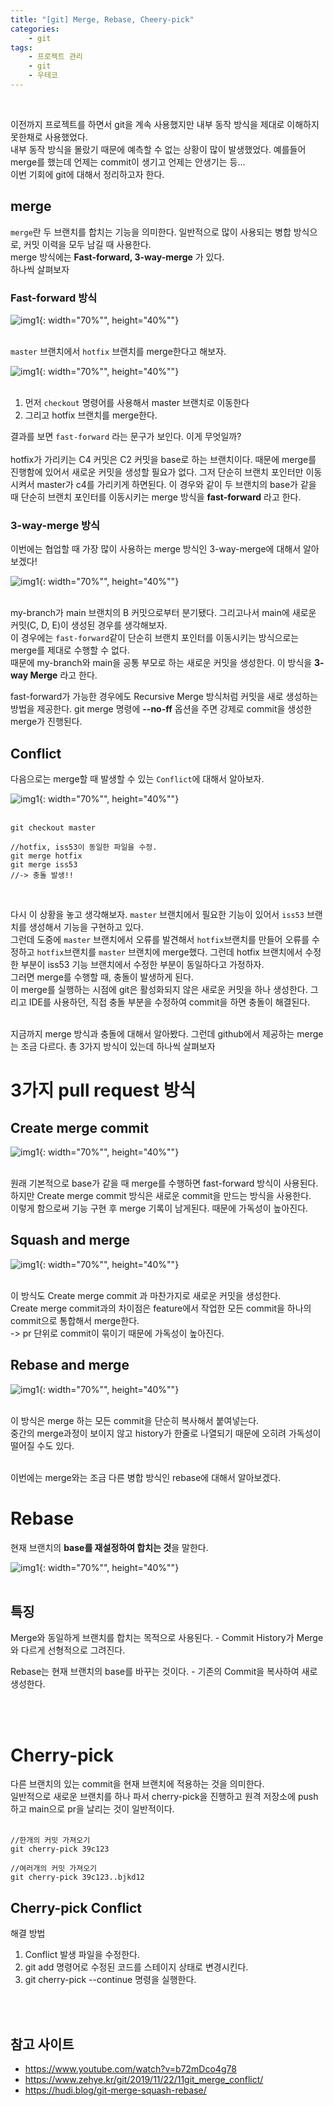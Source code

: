 ```yaml
---
title: "[git] Merge, Rebase, Cheery-pick"
categories: 
    - git
tags:
    - 프로젝트 관리
    - git
    - 우테코
---
```


<br>

이전까지 프로젝트를 하면서 git을 계속 사용했지만 내부 동작 방식을 제대로 이해하지 못한채로 사용했었다.<br>
내부 동작 방식을 몰랐기 때문에 예측할 수 없는 상황이 많이 발생했었다. 예를들어 merge를 했는데 언제는 commit이 생기고 언제는 안생기는 등...<br>
이번 기회에 git에 대해서 정리하고자 한다.

## merge

`merge`란 두 브랜치를 합치는 기능을 의미한다. 일반적으로 많이 사용되는 병합 방식으로, 커밋 이력을 모두 남길 때 사용한다.<br>
 merge 방식에는 **Fast-forward, 3-way-merge** 가 있다. <br>
하나씩 살펴보자 <br>

### Fast-forward 방식

![img1](/assets/images/41_1.png){: width="70%"", height="40%""} <br><br>

`master` 브랜치에서 `hotfix` 브랜치를 merge한다고 해보자.

![img1](/assets/images/41_2.png){: width="70%"", height="40%""} <br><br>

1. 먼저 `checkout` 명령어를 사용해서 master 브랜치로 이동한다
2. 그리고 hotfix 브랜치를 merge한다.

결과를 보면 `fast-forward` 라는 문구가 보인다. 이게 무엇일까? <br><br>
hotfix가 가리키는 C4 커밋은 C2 커밋을 base로 하는 브랜치이다. 때문에 merge를 진행함에 있어서 새로운 커밋을 생성할 필요가 없다. 그저 단순히 브랜치 포인터만 이동시켜서 master가 c4를 가리키게 하면된다. 이 경우와 같이 두 브랜치의 base가 같을 때 단순히 브랜치 포인터를 이동시키는 merge 방식을 **fast-forward** 라고 한다. <br>

### 3-way-merge 방식

이번에는 협업할 때 가장 많이 사용하는 merge 방식인 3-way-merge에 대해서 알아보겠다!

![img1](/assets/images/41_3.png){: width="70%"", height="40%""} <br><br>

my-branch가 main 브랜치의 B 커밋으로부터 분기됐다. 그리고나서 main에 새로운 커밋(C, D, E)이 생성된 경우를 생각해보자.<br>
이 경우에는 `fast-forward`같이 단순히 브랜치 포인터를 이동시키는 방식으로는 merge를 제대로 수행할 수 없다. <br>
때문에 my-branch와 main을 공통 부모로 하는 새로운 커밋을 생성한다. 이 방식을 **3-way Merge** 라고 한다.<br>

fast-forward가 가능한 경우에도 Recursive Merge 방식처럼 커밋을 새로 생성하는 방법을 제공한다. git merge 명령에 **--no-ff** 옵션을 주면 강제로 commit을 생성한 merge가 진행된다. <br>

## Conflict

다음으로는 merge할 때 발생할 수 있는 `Conflict`에 대해서 알아보자.<br>

![img1](/assets/images/41_1.png){: width="70%"", height="40%""} <br><br>

```
git checkout master

//hotfix, iss53이 동일한 파일을 수정.
git merge hotfix
git merge iss53
//-> 충돌 발생!!
```
<br>

다시 이 상황을 놓고 생각해보자. `master` 브랜치에서 필요한 기능이 있어서 `iss53` 브랜치를 생성해서 기능을 구현하고 있다.<br>
그런데 도중에 `master` 브랜치에서 오류를 발견해서 `hotfix`브랜치를 만들어 오류를 수정하고 `hotfix`브랜치를 `master` 브랜치에 merge했다. 그런데 hotfix 브랜치에서 수정한 부분이 iss53 기능 브랜치에서 수정한 부분이 동일하다고 가정하자.<br>
그러면 merge를 수행할 때, 충돌이 발생하게 된다.<br>
이 merge를 실행하는 시점에 git은 활성화되지 않은 새로운 커밋을 하나 생성한다. 그리고 IDE를 사용하던, 직접 충돌 부분을 수정하여 commit을 하면 충돌이 해결된다.
<br><br>

지금까지 merge 방식과 충돌에 대해서 알아봤다. 그런데 github에서 제공하는 merge는 조금 다르다. 총 3가지 방식이 있는데 하나씩 살펴보자<br>

# 3가지 pull request 방식

## Create merge commit

![img1](/assets/images/41_4.png){: width="70%"", height="40%""} <br><br>

원래 기본적으로 base가 같을 때 merge를 수행하면 fast-forward 방식이 사용된다. 하지만 Create merge commit 방식은 새로운 commit을 만드는 방식을 사용한다.<br>
이렇게 함으로써 기능 구현 후 merge 기록이 남게된다. 때문에 가독성이 높아진다. <br>

## Squash and merge

![img1](/assets/images/41_5.png){: width="70%"", height="40%""} <br><br>

이 방식도 Create merge commit 과 마찬가지로 새로운 커밋을 생성한다.<br> Create merge commit과의 차이점은 feature에서 작업한 모든 commit을 하나의 commit으로 통합해서 merge한다.<br>
-> pr 단위로 commit이 묶이기 때문에 가독성이 높아진다. <br>

## Rebase and merge

![img1](/assets/images/41_6.png){: width="70%"", height="40%""} <br><br>

이 방식은 merge 하는 모든 commit을 단순히 복사해서 붙여넣는다.<br>
중간의 merge과정이 보이지 않고 history가 한줄로 나열되기 때문에 오히려 가독성이 떨어질 수도 있다. <br><br>

이번에는 merge와는 조금 다른 병합 방식인 rebase에 대해서 알아보겠다. <br>

# Rebase

현재 브랜치의 **base를 재설정하여 합치는 것**을 말한다. <br>

![img1](/assets/images/41_7.png){: width="70%"", height="40%""} <br><br>

## 특징

Merge와 동일하게 브랜치를 합치는 목적으로 사용된다.
    - Commit History가 Merge와 다르게 선형적으로 그려진다.

Rebase는 현재 브랜치의 base를 바꾸는 것이다.
    - 기존의 Commit을 복사하여 새로 생성한다.

<br><br>

# Cherry-pick

다른 브랜치의 있는 commit을 현재 브랜치에 적용하는 것을 의미한다. <br>
일반적으로 새로운 브랜치를 하나 파서 cherry-pick을 진행하고 원격 저장소에 push하고 main으로 pr을 날리는 것이 일반적이다.<br><br>

```
//한개의 커밋 가져오기
git cherry-pick 39c123

//여러개의 커밋 가져오기
git cherry-pick 39c123..bjkd12
```

## Cherry-pick Conflict

해결 방법
1. Conflict 발생 파일을 수정한다.
2. git add 명령어로 수정된 코드를 스테이지 상태로 변경시킨다.
3. git cherry-pick --continue 명령을 실행한다.

<br><br>

## 참고 사이트
* https://www.youtube.com/watch?v=b72mDco4g78
* https://www.zehye.kr/git/2019/11/22/11git_merge_conflict/
* https://hudi.blog/git-merge-squash-rebase/










